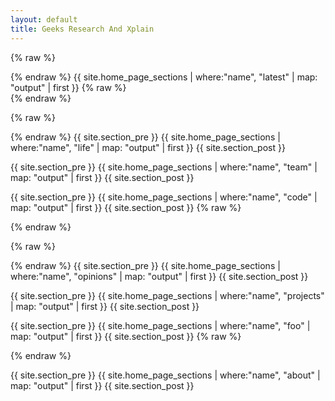 ```yaml
---
layout: default
title: Geeks Research And Xplain
---
```


{% raw %}<section class="col-md-12">{% endraw %}
{{ site.home_page_sections | where:"name", "latest" | map: "output" | first }}
{% raw %}</section>{% endraw %}

{% raw %}<section class="row">{% endraw %}
{{ site.section_pre }}
{{ site.home_page_sections | where:"name", "life" | map: "output" | first }}
{{ site.section_post }}

{{ site.section_pre }}
{{ site.home_page_sections | where:"name", "team" | map: "output" | first }}
{{ site.section_post }}

{{ site.section_pre }}
{{ site.home_page_sections | where:"name", "code" | map: "output" | first }}
{{ site.section_post }}
{% raw %}</section>{% endraw %}

{% raw %}<section class="row">{% endraw %}
{{ site.section_pre }}
{{ site.home_page_sections | where:"name", "opinions" | map: "output" | first }}
{{ site.section_post }}

{{ site.section_pre }}
{{ site.home_page_sections | where:"name", "projects" | map: "output" | first }}
{{ site.section_post }}

{{ site.section_pre }}
{{ site.home_page_sections | where:"name", "foo" | map: "output" | first }}
{{ site.section_post }}
{% raw %}</section>{% endraw %}

{{ site.section_pre }}
{{ site.home_page_sections | where:"name", "about" | map: "output" | first }}
{{ site.section_post }}
